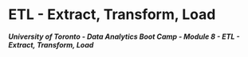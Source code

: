 # ETL - Extract, Transform, Load

***University of Toronto - Data Analytics Boot Camp - Module 8 - ETL - Extract, Transform, Load***
